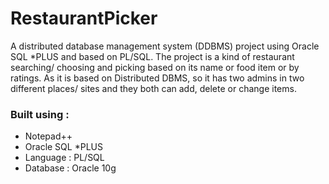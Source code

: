 # RestaurantPicker
A distributed database management system (DDBMS) project using Oracle SQL *PLUS and based on PL/SQL.
The project is a kind of restaurant searching/ choosing and picking based on its name or food item or by ratings. 
As it is based on Distributed DBMS, so it has two admins in two different places/ sites and they both can add, delete or change items.

### Built using :
* Notepad++
* Oracle SQL *PLUS
* Language : PL/SQL
* Database : Oracle 10g
